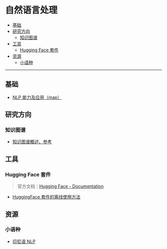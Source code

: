 自然语言处理
===

- [基础](#基础)
- [研究方向](#研究方向)
    - [知识图谱](#知识图谱)
- [工具](#工具)
    - [Hugging Face 套件](#hugging-face-套件)
- [资源](#资源)
    - [小语种](#小语种)

---

## 基础
- [NLP 能力及应用（map）](./_archives/2022/06/NLP任务与应用.map.md)


## 研究方向

### 知识图谱
- [知识图谱概述、参考](./_archives/2022/07/知识图谱概述.md)


## 工具

### Hugging Face 套件
> 官方文档：[Hugging Face - Documentation](https://huggingface.co/docs)
- [HuggingFace 套件的离线使用方法](./_archives/2022/06/HuggingFace套件离线使用方法.md)


## 资源

### 小语种
- [印尼语 NLP](./_archives/2022/07/印尼语NLP.md)
